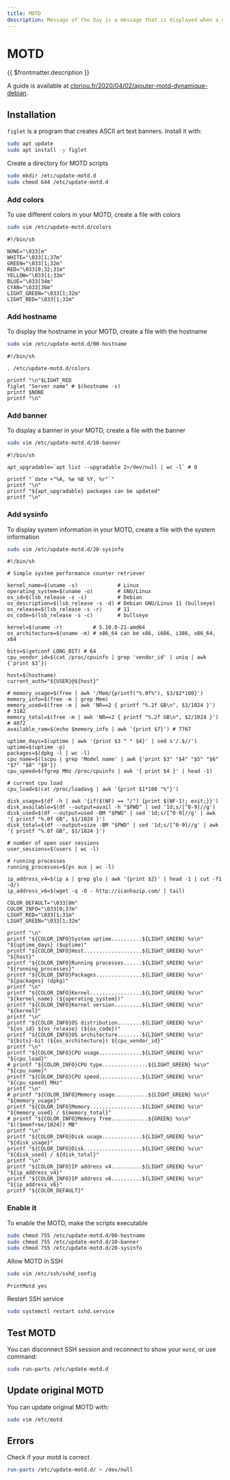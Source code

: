 ```yaml
---
title: MOTD
description: Message of the Day is a message that is displayed when a user logs into a Unix system. It is often used to send important messages to users.
---
```


# MOTD

{{ $frontmatter.description }}

A guide is available at [cloriou.fr/2020/04/02/ajouter-motd-dynamique-debian](https://cloriou.fr/2020/04/02/ajouter-motd-dynamique-debian/).

## Installation

`figlet` is a program that creates ASCII art text banners. Install it with:

```sh
sudo apt update
sudo apt install -y figlet
```

Create a directory for MOTD scripts

```sh
sudo mkdir /etc/update-motd.d
sudo chmod 644 /etc/update-motd.d
```

### Add colors

To use different colors in your MOTD, create a file with colors

```sh
sudo vim /etc/update-motd.d/colors
```

```sh:[/etc/update-motd.d/colors
#!/bin/sh

NONE="\033[m"
WHITE="\033[1;37m"
GREEN="\033[1;32m"
RED="\033[0;32;31m"
YELLOW="\033[1;33m"
BLUE="\033[34m"
CYAN="\033[36m"
LIGHT_GREEN="\033[1;32m"
LIGHT_RED="\033[1;31m"
```

### Add hostname

To display the hostname in your MOTD, create a file with the hostname

```sh
sudo vim /etc/update-motd.d/00-hostname
```

```sh:/etc/update-motd.d/00-hostname
#!/bin/sh

. /etc/update-motd.d/colors

printf "\n"$LIGHT_RED
figlet "Server name" # $(hostname -s)
printf $NONE
printf "\n"
```

### Add banner

To display a banner in your MOTD, create a file with the banner

```sh
sudo vim /etc/update-motd.d/10-banner
```

```sh:/etc/update-motd.d/10-banner
#!/bin/sh

apt_upgradable=`apt list --upgradable 2>/dev/null | wc -l` # 0

printf "`date +"%A, %e %B %Y, %r"`"
printf "\n"
printf "${apt_upgradable} packages can be updated"
printf "\n"
```

### Add sysinfo

To display system information in your MOTD, create a file with the system information

```sh
sudo vim /etc/update-motd.d/20-sysinfo
```

```sh:[/etc/update-motd.d/20-sysinfo]
#!/bin/sh

# Simple system performance counter retriever

kernel_name=$(uname -s)             # Linux
operating_system=$(uname -o)        # GNU/Linux
os_id=$(lsb_release -s -i)          # Debian
os_description=$(lsb_release -s -d) # Debian GNU/Linux 11 (bullseye)
os_release=$(lsb_release -s -r)     # 11
os_code=$(lsb_release -s -c)        # bullseye

kernel=$(uname -r)          # 5.10.0-21-amd64
os_architecture=$(uname -m) # x86_64 can be x86, i686, i386, x86_64, x64

bits=$(getconf LONG_BIT) # 64
cpu_vendor_id=$(cat /proc/cpuinfo | grep 'vendor_id' | uniq | awk {'print $3'})

host=$(hostname)
current_auth="${USER}@${host}"

# memory_usage=$(free | awk '/Mem/{printf("%.0f%"), $3/$2*100}')
memory_info=$(free -m | grep Mem)
memory_used=$(free -m | awk 'NR==2 { printf "%.2f GB\n", $3/1024 }')   # 3182
memory_total=$(free -m | awk 'NR==2 { printf "%.2f GB\n", $2/1024 }')  # 4072
available_ram=$(echo $memory_info | awk '{print $7}') # 7767

uptime_days=$(uptime | awk '{print $3 " " $4}' | sed s'/.$//')
uptime=$(uptime -p)
packages=$(dpkg -l | wc -l)
cpu_name=$(lscpu | grep 'Model name' | awk {'print $3" "$4" "$5" "$6" "$7" "$8" "$9'})
cpu_speed=$(fgrep MHz /proc/cpuinfo | awk '{ print $4 }' | head -1)

# current cpu load
cpu_load=$(cat /proc/loadavg | awk '{print $1*100 "%"}')

disk_usage=$(df -h | awk '{if($(NF) == "/") {print $(NF-1); exit;}}')
disk_available=$(df --output=avail -h "$PWD" | sed '1d;s/[^0-9]//g')
disk_used=$(df --output=used -BM "$PWD" | sed '1d;s/[^0-9]//g' | awk '{ printf "%.0f GB", $1/1024 }')
disk_total=$(df --output=size -BM "$PWD" | sed '1d;s/[^0-9]//g' | awk '{ printf "%.0f GB", $1/1024 }')

# number of open user sessions
user_sessions=$(users | wc -l)

# running processes
running_processes=$(ps aux | wc -l)

ip_address_v4=$(ip a | grep glo | awk '{print $2}' | head -1 | cut -f1 -d/)
ip_address_v6=$(wget -q -O - http://icanhazip.com/ | tail)

COLOR_DEFAULT="\033[0m"
COLOR_INFO="\033[0;37m"
LIGHT_RED="\033[1;31m"
LIGHT_GREEN="\033[1;32m"

printf "\n"
printf "${COLOR_INFO}System uptime..........${LIGHT_GREEN} %s\n" "${uptime_days} ($uptime)"
printf "${COLOR_INFO}Host...................${LIGHT_GREEN} %s\n" "${host}"
printf "${COLOR_INFO}Running processes......${LIGHT_GREEN} %s\n" "${running_processes}"
printf "${COLOR_INFO}Packages...............${LIGHT_GREEN} %s\n" "${packages} (dpkg)"
printf "\n"
printf "${COLOR_INFO}Kernel.................${LIGHT_GREEN} %s\n" "${kernel_name} (${operating_system})"
printf "${COLOR_INFO}Kernel version.........${LIGHT_GREEN} %s\n" "${kernel}"
printf "\n"
printf "${COLOR_INFO}OS distribution........${LIGHT_GREEN} %s\n" "${os_id} ${os_release} (${os_code})"
printf "${COLOR_INFO}OS architecture........${LIGHT_GREEN} %s\n" "${bits}-bit (${os_architecture}) ${cpu_vendor_id}"
printf "\n"
printf "${COLOR_INFO}CPU usage..............${LIGHT_GREEN} %s\n" "${cpu_load}"
# printf "${COLOR_INFO}CPU type...............${LIGHT_GREEN} %s\n" "${cpu_name}"
printf "${COLOR_INFO}CPU speed..............${LIGHT_GREEN} %s\n" "${cpu_speed} MHz"
printf "\n"
# printf "${COLOR_INFO}Memory usage...........${LIGHT_GREEN} %s\n" "${memory_usage}"
printf "${COLOR_INFO}Memory.................${LIGHT_GREEN} %s\n" "${memory_used} / ${memory_total}"
# printf "${COLOR_INFO}Memory free............${GREEN} %s\n" "$(($memfree/1024)) MB"
printf "\n"
printf "${COLOR_INFO}Disk usage.............${LIGHT_GREEN} %s\n" "${disk_usage}"
printf "${COLOR_INFO}Disk...................${LIGHT_GREEN} %s\n" "${disk_used} / ${disk_total}"
printf "\n"
printf "${COLOR_INFO}IP address v4..........${LIGHT_GREEN} %s\n" "${ip_address_v4}"
printf "${COLOR_INFO}IP address v6..........${LIGHT_GREEN} %s\n" "${ip_address_v6}"
printf "${COLOR_DEFAULT}"
```

### Enable it

To enable the MOTD, make the scripts executable

```sh
sudo chmod 755 /etc/update-motd.d/00-hostname
sudo chmod 755 /etc/update-motd.d/10-banner
sudo chmod 755 /etc/update-motd.d/20-sysinfo
```

Allow MOTD in SSH

```sh
sudo vim /etc/ssh/sshd_config
```

```sh:/etc/ssh/sshd_config
PrintMotd yes
```

Restart SSH service

```sh
sudo systemctl restart sshd.service
```

## Test MOTD

You can disconnect SSH session and reconnect to show your `motd`, or use command:

```sh
sudo run-parts /etc/update-motd.d
```

## Update original MOTD

You can update original MOTD with:

```sh
sudo vim /etc/motd
```

## Errors

Check if your motd is correct

```sh
run-parts /etc/update-motd.d/ > /dev/null
```
